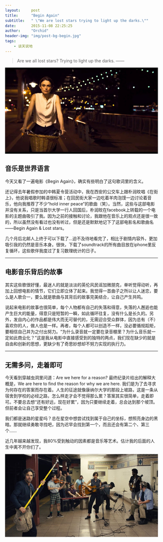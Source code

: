 ```yaml
---
layout:     post
title:      "Begin Again"
subtitle:   " \"We are lost stars trying to light up the darks.\""
date:       2015-11-08 22:25:25
author:     "Orchid"
header-img: "img/post-bg-begin.jpg"
tags:
    - 谈天说地
---
```


> Are we all lost stars? Trying to light up the darks. ——<Begin Again>

![img1](/img/in-post/1108riding.jpg)

## 音乐是世界语言

今天又看了一遍电影《Begin Again》，确实有些明白了这句歌词里的含义。

还记得去年暑假参加的中韩夏令营活动中，我在西安的公交车上跟朴润旼唱《在街上》，他说我唱歌时韩语很标准；在回民街大家一边吃着羊肉泡馍一边讨论着音乐，他向我推荐了不少“hold inner peace”的歌曲（笑）。当然，这些与这部电影并没有关系，只是当首尔大学一行人回国后，朴润旼在facebook上转载的一个电影的主题曲吸引了我。因为之前的接触和讨论，我跟他在音乐上的观点还是很一致的，所以虽然没有看过也没有听过，但是还是默默地记下了这部电影名和歌曲名——Begin Again & Lost stars。

几个月后北邮人上终于可以下载了…迫不及待地看完了，相比于剧情内容外，更加吸引我的仍然是音乐本身。很快，下载了soundtrack的所有曲目放在iphone里反复循环，这些歌伴我度过了复习数理统计的日子。

---

## 电影音乐背后的故事

其实这些歌很好懂，最迷人的就是淡淡的英伦风民谣加微朋克，单听觉得动听，再加上回想电影的情节，它们立即立体了起来。我觉得一首曲子之所以让人迷恋，要么是人歌合一，要么就是歌曲与其背后的故事完美结合，让自己产生共鸣。

说起来电影的故事也很简单，每个人物都有自己的失落和得意，失落的人邂逅也能产生巨大的能量，得意只是短暂的一瞬，如此循环往复，没有什么是长久的。另外，发自内心的作品都是伟大而无可替代的，无需迎合受众群体，因为总有（不）喜欢你的人，做人也是一样。再者，每个人都可以创造不一样，没必要循规蹈矩，要相信自己并为之付出努力。“为什么录音就一定要在录音棚里？为什么音乐就一定如此商业化？”这是我从电影中直接感受到的独特的两点，我们现在缺少的就是自由和创新的思想，更缺少有了奇思妙想却不努力实现的执行力。

---

## 无需多问，走着即可

今天看到穿越虫洞里问道：Are we here for a reason? 最终纪录片给出的解释大概是，We are here to find the reason for why we are here. 我们是为了去寻求为何存在的答案而存在着。人生的征途就像康纳尔大学的那段上坡路，这是一条从宿舍到学校的必经之路，怎么样走才会不觉得那么累？答案其实很简单，走着即可。不要总去想“还有好远，现在好累”，因为只要继续走着，总会达到那个坡顶。但前者会让自己享受整个过程。

我们都是迷路的星星吗？总在星空中想尝试找到属于自己的坐标，想照亮身边的黑暗。那就继续勇敢寻找吧，因为迟早会找到第一个，而且还会有第二个、第三个……

近几年越来越发现，我80%受到触动的因素都是音乐等艺术。估计我的后面的人生中离不开你们了。

![img2](/img/in-post/1108band1.jpg)